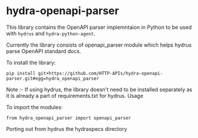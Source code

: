 # hydra-openapi-parser
This library contains the OpenAPI parser implemntaion in Python to be used with `hydrus` and `hydra-python-agent`.

Currently the library consists of openapi_parser module which helps hydrus parse OpenAPI standard docs.

To install the library:

```
pip install git+https://github.com/HTTP-APIs/hydra-openapi-parser.git#egg=hydra_openapi_parser
```

Note :- If using hydrus, the library doesn't need to be installed separately as it is already a part of requirements.txt for hydrus.
Usage

To import the modules:

```python3
from hydra_openapi_parser import openapi_parser
```

Porting out from hydrus the hydraspecs directory
